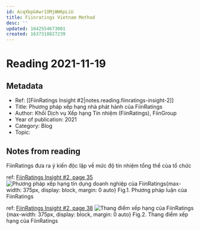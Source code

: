 ```yaml
---
id: AcqXbpGAwr1OMjWW6pLiU
title: Fiinratings Vietnam Method
desc: ''
updated: 1642554673001
created: 1637318827239
---
```

# Reading 2021-11-19

## Metadata

- Ref: [[FiinRatings Insight #2|notes.reading.fiinratings-insight-2]]
- Title: Phương pháp xếp hạng nhà phát hành của FiinRatings
- Author: Khối Dịch vụ Xếp hạng Tín nhiệm (FiinRatings), FiinGroup
- Year of publication: 2021
- Category: Blog
- Topic: 

## Notes from reading

FiinRatings đưa ra ý kiến độc lập về mức độ tín nhiệm tổng thể của tổ chức

ref: [FiinRatings Insight #2, page 35](https://fiingroup.vn/upload/docs/fiinratings-insight-trai-phieu-doanh-nghiep-viet-nam.pdf#page=35)
![Phương pháp xếp hạng tín dụng doanh nghiệp của FiinRatings](https://i.imgur.com/2rYORJx.jpg){max-width: 375px, display: block, margin: 0 auto}
Fig.1. Phương pháp luận của FiinRatings

ref: [FiinRatings Insight #2, page 38](https://fiingroup.vn/upload/docs/fiinratings-insight-trai-phieu-doanh-nghiep-viet-nam.pdf#page=38)
![Thang điểm xếp hạng của FiinRatings](https://i.imgur.com/22fJY6B.jpg){max-width: 375px, display: block, margin: 0 auto}
Fig.2. Thang điểm xếp hạng của FiinRatings

